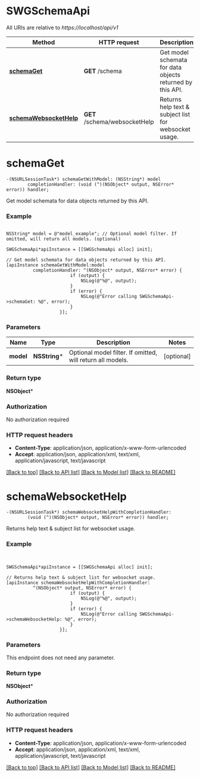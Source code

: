 # SWGSchemaApi

All URIs are relative to *https://localhost/api/v1*

Method | HTTP request | Description
------------- | ------------- | -------------
[**schemaGet**](SWGSchemaApi.md#schemaget) | **GET** /schema | Get model schemata for data objects returned by this API.
[**schemaWebsocketHelp**](SWGSchemaApi.md#schemawebsockethelp) | **GET** /schema/websocketHelp | Returns help text &amp; subject list for websocket usage.


# **schemaGet**
```objc
-(NSURLSessionTask*) schemaGetWithModel: (NSString*) model
        completionHandler: (void (^)(NSObject* output, NSError* error)) handler;
```

Get model schemata for data objects returned by this API.

### Example 
```objc

NSString* model = @"model_example"; // Optional model filter. If omitted, will return all models. (optional)

SWGSchemaApi*apiInstance = [[SWGSchemaApi alloc] init];

// Get model schemata for data objects returned by this API.
[apiInstance schemaGetWithModel:model
          completionHandler: ^(NSObject* output, NSError* error) {
                        if (output) {
                            NSLog(@"%@", output);
                        }
                        if (error) {
                            NSLog(@"Error calling SWGSchemaApi->schemaGet: %@", error);
                        }
                    }];
```

### Parameters

Name | Type | Description  | Notes
------------- | ------------- | ------------- | -------------
 **model** | **NSString***| Optional model filter. If omitted, will return all models. | [optional] 

### Return type

**NSObject***

### Authorization

No authorization required

### HTTP request headers

 - **Content-Type**: application/json, application/x-www-form-urlencoded
 - **Accept**: application/json, application/xml, text/xml, application/javascript, text/javascript

[[Back to top]](#) [[Back to API list]](../README.md#documentation-for-api-endpoints) [[Back to Model list]](../README.md#documentation-for-models) [[Back to README]](../README.md)

# **schemaWebsocketHelp**
```objc
-(NSURLSessionTask*) schemaWebsocketHelpWithCompletionHandler: 
        (void (^)(NSObject* output, NSError* error)) handler;
```

Returns help text & subject list for websocket usage.

### Example 
```objc


SWGSchemaApi*apiInstance = [[SWGSchemaApi alloc] init];

// Returns help text & subject list for websocket usage.
[apiInstance schemaWebsocketHelpWithCompletionHandler: 
          ^(NSObject* output, NSError* error) {
                        if (output) {
                            NSLog(@"%@", output);
                        }
                        if (error) {
                            NSLog(@"Error calling SWGSchemaApi->schemaWebsocketHelp: %@", error);
                        }
                    }];
```

### Parameters
This endpoint does not need any parameter.

### Return type

**NSObject***

### Authorization

No authorization required

### HTTP request headers

 - **Content-Type**: application/json, application/x-www-form-urlencoded
 - **Accept**: application/json, application/xml, text/xml, application/javascript, text/javascript

[[Back to top]](#) [[Back to API list]](../README.md#documentation-for-api-endpoints) [[Back to Model list]](../README.md#documentation-for-models) [[Back to README]](../README.md)

